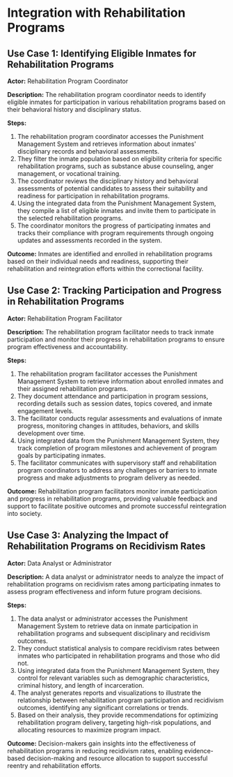 # Integration with Rehabilitation Programs

## Use Case 1: Identifying Eligible Inmates for Rehabilitation Programs
**Actor:** Rehabilitation Program Coordinator

**Description:** The rehabilitation program coordinator needs to identify eligible inmates for participation in various rehabilitation programs based on their behavioral history and disciplinary status.

**Steps:**
1. The rehabilitation program coordinator accesses the Punishment Management System and retrieves information about inmates' disciplinary records and behavioral assessments.
2. They filter the inmate population based on eligibility criteria for specific rehabilitation programs, such as substance abuse counseling, anger management, or vocational training.
3. The coordinator reviews the disciplinary history and behavioral assessments of potential candidates to assess their suitability and readiness for participation in rehabilitation programs.
4. Using the integrated data from the Punishment Management System, they compile a list of eligible inmates and invite them to participate in the selected rehabilitation programs.
5. The coordinator monitors the progress of participating inmates and tracks their compliance with program requirements through ongoing updates and assessments recorded in the system.

**Outcome:** Inmates are identified and enrolled in rehabilitation programs based on their individual needs and readiness, supporting their rehabilitation and reintegration efforts within the correctional facility.

## Use Case 2: Tracking Participation and Progress in Rehabilitation Programs
**Actor:** Rehabilitation Program Facilitator

**Description:** The rehabilitation program facilitator needs to track inmate participation and monitor their progress in rehabilitation programs to ensure program effectiveness and accountability.

**Steps:**
1. The rehabilitation program facilitator accesses the Punishment Management System to retrieve information about enrolled inmates and their assigned rehabilitation programs.
2. They document attendance and participation in program sessions, recording details such as session dates, topics covered, and inmate engagement levels.
3. The facilitator conducts regular assessments and evaluations of inmate progress, monitoring changes in attitudes, behaviors, and skills development over time.
4. Using integrated data from the Punishment Management System, they track completion of program milestones and achievement of program goals by participating inmates.
5. The facilitator communicates with supervisory staff and rehabilitation program coordinators to address any challenges or barriers to inmate progress and make adjustments to program delivery as needed.

**Outcome:** Rehabilitation program facilitators monitor inmate participation and progress in rehabilitation programs, providing valuable feedback and support to facilitate positive outcomes and promote successful reintegration into society.

## Use Case 3: Analyzing the Impact of Rehabilitation Programs on Recidivism Rates
**Actor:** Data Analyst or Administrator

**Description:** A data analyst or administrator needs to analyze the impact of rehabilitation programs on recidivism rates among participating inmates to assess program effectiveness and inform future program decisions.

**Steps:**
1. The data analyst or administrator accesses the Punishment Management System to retrieve data on inmate participation in rehabilitation programs and subsequent disciplinary and recidivism outcomes.
2. They conduct statistical analysis to compare recidivism rates between inmates who participated in rehabilitation programs and those who did not.
3. Using integrated data from the Punishment Management System, they control for relevant variables such as demographic characteristics, criminal history, and length of incarceration.
4. The analyst generates reports and visualizations to illustrate the relationship between rehabilitation program participation and recidivism outcomes, identifying any significant correlations or trends.
5. Based on their analysis, they provide recommendations for optimizing rehabilitation program delivery, targeting high-risk populations, and allocating resources to maximize program impact.

**Outcome:** Decision-makers gain insights into the effectiveness of rehabilitation programs in reducing recidivism rates, enabling evidence-based decision-making and resource allocation to support successful reentry and rehabilitation efforts.
